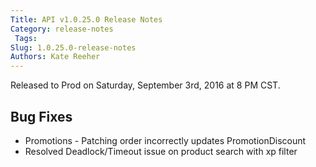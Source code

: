 ```yaml
---
Title: API v1.0.25.0 Release Notes
Category: release-notes
 Tags: 
Slug: 1.0.25.0-release-notes
Authors: Kate Reeher
---
```


Released to Prod on Saturday, September 3rd, 2016 at 8 PM CST.

## Bug Fixes
- Promotions - Patching order incorrectly updates PromotionDiscount
- Resolved Deadlock/Timeout issue on product search with xp filter